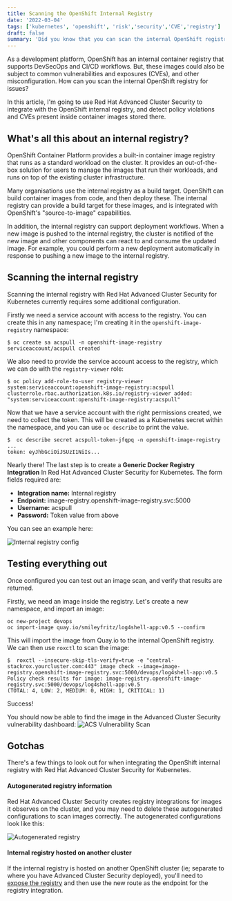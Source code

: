```yaml
---
title: Scanning the OpenShift Internal Registry
date: '2022-03-04'
tags: ['kubernetes', 'openshift', 'risk','security','CVE','registry']
draft: false
summary: 'Did you know that you can scan the internal OpenShift registry for security issues? Read on to find out how.'
---
```

As a development platform, OpenShift has an internal container registry that supports DevSecOps and CI/CD workflows. But, these images could also be subject to common vulnerabilities and exposures (CVEs), and other misconfiguration. How can you scan the internal OpenShift registry for issues?

In this article, I'm going to use Red Hat Advanced Cluster Security to integrate with the OpenShift internal registry, and detect policy violations and CVEs present inside container images stored there.

## What's all this about an internal registry?
OpenShift Container Platform provides a built-in container image registry that runs as a standard workload on the cluster. It provides an out-of-the-box solution for users to manage the images that run their workloads, and runs on top of the existing cluster infrastructure. 

Many organisations use the internal registry as a build target. OpenShift can build container images from code, and then deploy these. The internal registry can provide a build target for these images, and is integrated with OpenShift's "source-to-image" capabilities.

In addition, the internal registry can support deployment workflows. When a new image is pushed to the internal registry, the cluster is notified of the new image and other components can react to and consume the updated image. For example, you could perform a new deployment automatically in response to pushing a new image to the internal registry.

## Scanning the internal registry
Scanning the internal registry with Red Hat Advanced Cluster Security for Kubernetes currently requires some additional configuration.

Firstly we need a  service account with access to the registry. You can create this in any namespace; I'm creating it in the `openshift-image-registry` namespace:
```
$ oc create sa acspull -n openshift-image-registry
serviceaccount/acspull created
```
We also need to provide the service account access to the registry, which we can do with the `registry-viewer` role:
```
$ oc policy add-role-to-user registry-viewer system:serviceaccount:openshift-image-registry:acspull
clusterrole.rbac.authorization.k8s.io/registry-viewer added: "system:serviceaccount:openshift-image-registry:acspull"
```
Now that we have a service account with the right permissions created, we need to collect the token. This will be created as a Kubernetes secret within the namespace, and you can use `oc describe` to print the value.
```
$  oc describe secret acspull-token-jfqpq -n openshift-image-registry
...
token: eyJhbGciOiJSUzI1NiIs...
```
Nearly there! The last step is to create a **Generic Docker Registry Integration** In Red Hat Advanced Cluster Security for Kubernetes. The form fields required are:

- **Integration name:** Internal registry
- **Endpoint:** image-registry.openshift-image-registry.svc:5000
- **Username:** acspull
- **Password:** Token value from above

You can see an example here:

![Internal registry config](/static/images/acs-registry-config.png)

## Testing everything out
Once configured you can test out an image scan, and verify that results are returned.

Firstly, we need an image inside the registry. Let's create a new namespace, and import an image:
```
oc new-project devops
oc import-image quay.io/smileyfritz/log4shell-app:v0.5 --confirm
```
This will import the image from Quay.io to the internal OpenShift registry. We can then use `roxctl` to scan the image:
```
$  roxctl --insecure-skip-tls-verify=true -e "central-stackrox.yourcluster.com:443" image check --image=image-registry.openshift-image-registry.svc:5000/devops/log4shell-app:v0.5
Policy check results for image: image-registry.openshift-image-registry.svc:5000/devops/log4shell-app:v0.5
(TOTAL: 4, LOW: 2, MEDIUM: 0, HIGH: 1, CRITICAL: 1)
```
Success!

You should now be able to find the image in the Advanced Cluster Security vulnerability dashboard:
![ACS Vulnerability Scan](/static/images/acs-vuln-scan.png)

## Gotchas
There's a few things to look out for when integrating the OpenShift internal registry with Red Hat Advanced Cluster Security for Kubernetes.

#### Autogenerated registry information

Red Hat Advanced Cluster Security creates registry integrations for images it observes on the cluster, and you may need to delete these autogenerated configurations to scan images correctly. The autogenerated configurations look like this:

![Autogenerated registry](/static/images/autogenerated-registry.png)

#### Internal registry hosted on another cluster

If the internal registry is hosted on another OpenShift cluster (ie; separate to where you have Advanced Cluster Security deployed), you'll need to [expose the registry](https://docs.openshift.com/container-platform/4.9/registry/securing-exposing-registry.html) and then use the new route as the endpoint for the registry integration.
